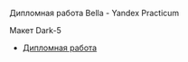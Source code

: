 Дипломная работа Bella - Yandex Practicum 

Макет Dark-5

* [Дипломная работа](https://diplombella.nomoreparties.sbs)